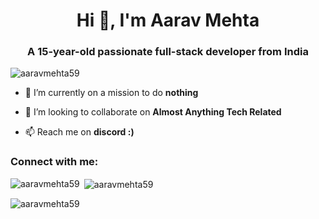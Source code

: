 <h1 align="center">Hi 👋, I'm Aarav Mehta</h1>
<h3 align="center">A 15-year-old passionate full-stack developer from India</h3>

<p align="left"> <img src="https://komarev.com/ghpvc/?username=aaravmehta59&label=People%20who%20bothered%20to%20come%20here&color=000000&style=flat-square" alt="aaravmehta59" /> </p>



- 🔭 I’m currently on a mission to do **nothing**

- 👯 I’m looking to collaborate on **Almost Anything Tech Related**

- 📫 Reach me on **discord :)**

<h3 align="left">Connect with me:</h3>
<p align="left">
</p>

<p><img align="left" src="https://github-readme-stats.vercel.app/api/top-langs?username=aaravmehta59&show_icons=true&theme=dark&locale=en&layout=compact" alt="aaravmehta59" /></p>

<p>&nbsp;<img align="center" src="https://github-readme-stats.vercel.app/api?username=NodoY5&show_icons=true&theme=dark&locale=en" alt="aaravmehta59" /></p>

<p><img align="center" src="https://github-readme-streak-stats.herokuapp.com/?user=aaravmehta59&theme=dark" alt="aaravmehta59" /></p>

